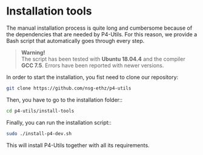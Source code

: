 # Installation tools

The manual installation process is quite long and cumbersome because of the
dependencies that are needed by P4-Utils. For this reason, we provide a Bash
script that automatically goes through every step.

> **Warning!**  
> The script has been tested with **Ubuntu 18.04.4** and the compiler
> **GCC 7.5**. Errors have been reported with newer versions.

In order to start the installation, you fist need to clone our repository:

```bash
git clone https://github.com/nsg-ethz/p4-utils
```

Then, you have to go to the installation folder::

```bash
cd p4-utils/install-tools
```

Finally, you can run the installation script::

```bash
sudo ./install-p4-dev.sh
```

This will install P4-Utils together with all its requirements.
